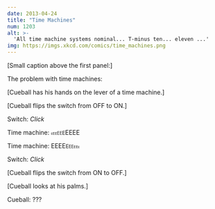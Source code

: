 ```yaml
---
date: 2013-04-24
title: "Time Machines"
num: 1203
alt: >-
  'All time machine systems nominal... T-minus ten... eleven ...'
img: https://imgs.xkcd.com/comics/time_machines.png
---
```

[Small caption above the first panel:]

The problem with time machines:

[Cueball has his hands on the lever of a time machine.]

[Cueball flips the switch from OFF to ON.]

Switch: *Click*

Time machine: <small><small><small><small>E</small></small></small></small><small><small><small>E</small></small></small><small><small><small>E</small></small></small><small><small>E</small></small><small><small>E</small></small><small>E</small>EEEE

Time machine: EEEE<small>E</small><small><small>E</small></small><small><small>E</small></small><small><small><small>E</small></small></small><small><small><small>E</small></small></small><small><small><small><small>E</small></small></small></small>

Switch: *Click*

[Cueball flips the switch from ON to OFF.]

[Cueball looks at his palms.]

Cueball: ???